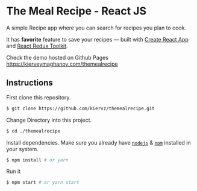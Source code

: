 # The Meal Recipe - React JS

A simple Recipe app where you can search for recipes you plan to cook. 

It has **favorite** feature to save your recipes — built with [Create React App](https://github.com/facebookincubator/create-react-app) and [React Redux Toolkit](https://github.com/reduxjs/redux-toolkit).

Check the demo hosted on Github Pages https://kierveymaghanoy.com/themealrecipe

## Instructions

First clone this repository.
```bash
$ git clone https://github.com/kiervz/themealrecipe.git
```

Change Directory into this project.
```bash
$ cd ./themealrecipe
```

Install dependencies. Make sure you already have [`nodejs`](https://nodejs.org/en/) & [`npm`](https://www.npmjs.com/) installed in your system.
```bash
$ npm install # or yarn
```

Run it
```bash
$ npm start # or yarn start
```
